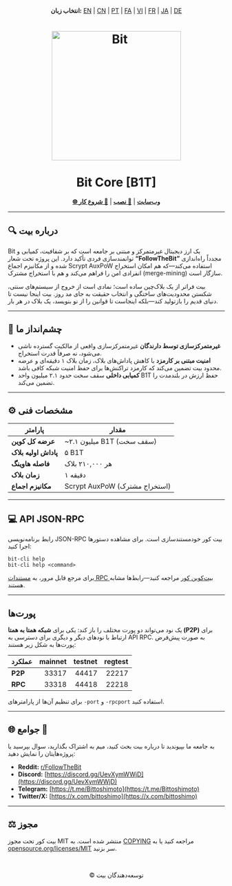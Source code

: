 <p align="center">
  <strong>انتخاب زبان:</strong>
  <a href="README.md">EN</a> |
  <a href="README_zh-CN.md">CN</a> |
  <a href="README_pt.md">PT</a> |
  <a href="README_fa.md">FA</a> |
  <a href="README_vi.md">VI</a> |
  <a href="README_fr.md">FR</a> |
  <a href="README_ja.md">JA</a> |
  <a href="README_de.md">DE</a>
</p>

<h1 align="center">
  <img src="https://b1tcore.org/bit-logo.png" alt="Bit" width="300" />
  <br /><br />
  Bit Core [B1T]
</h1>

<p align="center">
  <a href="https://b1tcore.org"><strong>🌐 وب‌سایت</strong></a> |
  <a href="INSTALL.md"><strong>🚀 نصب</strong></a> |
  <a href="doc/getting-started.md"><strong>📖 شروع کار</strong></a>
</p>

---

## 🔍 درباره بیت

Bit یک ارز دیجیتال غیرمتمرکز و مبتنی بر جامعه است که بر شفافیت، کمیابی و توانمندسازی فردی تأکید دارد. این پروژه تحت شعار **“FollowTheBit”** مجدداً راه‌اندازی شده و از مکانیزم اجماع Scrypt AuxPoW استفاده می‌کند—که هم امکان استخراج انفرادی امن را فراهم می‌کند و هم با استخراج مشترک (merge-mining) سازگار است.

بیت فراتر از یک بلاک‌چین ساده است؛ نمادی است از خروج از سیستم‌های سنتی، شکستن محدودیت‌های ساختگی و انتخاب حقیقت به جای مد روز. بیت اینجا نیست تا دنیای قدیم را بازتولید کند—بلکه اینجاست تا قوانین را از نو بنویسد، یک بلاک در هر بار.

---

## 🎯 چشم‌انداز ما

* **غیرمتمرکزسازی توسط دارندگان**
  غیرمتمرکزسازی واقعی از مالکیت گسترده ناشی می‌شود، نه صرفاً قدرت استخراج.
* **امنیت مبتنی بر کارمزد**
  با کاهش پاداش‌های بلاک، زمان بلاک ۱ دقیقه‌ای و عرضه محدود بیت تضمین می‌کند که کارمزد تراکنش‌ها برای حفظ امنیت شبکه کافی باشد.
* **کمیابی داخلی**
  سقف سخت حدود ۲.۱ میلیون واحد B1T حفظ ارزش در بلندمدت را تضمین می‌کند.

---

## ⚙️ مشخصات فنی

| پارامتر              | مقدار                         |
| -------------------- | ----------------------------- |
| **عرضه کل کوین**     | \~۲.۱ میلیون B1T (سقف سخت)    |
| **پاداش اولیه بلاک** | ۵ B1T                         |
| **فاصله هاوینگ**     | هر ۲۱۰,۰۰۰ بلاک               |
| **زمان بلاک**        | ۱ دقیقه                       |
| **مکانیزم اجماع**    | Scrypt AuxPoW (استخراج مشترک) |

---

## 💻 API JSON-RPC

رابط برنامه‌نویسی JSON-RPC بیت کور خودمستندسازی است. برای مشاهده دستورها اجرا کنید:

```
bit-cli help
bit-cli help <command>
```

برای مرجع قابل مرور، به [مستندات RPC بیت‌کوین کور](https://developer.bitcoin.org/reference/rpc/) مراجعه کنید—رابط‌ها مشابه هستند.

---

## پورت‌ها

یک نود می‌تواند دو پورت مختلف را باز کند: یکی برای **شبکه همتا به همتا (P2P)** برای ارتباط با نودهای دیگر و دیگری برای دسترسی به API RPC. به صورت پیش‌فرض پورت‌ها به شکل زیر هستند:

| عملکرد  | mainnet | testnet | regtest |
| :------ | ------: | ------: | ------: |
| **P2P** |   33317 |   44417 |   22217 |
| **RPC** |   33318 |   44418 |   22218 |

برای تنظیم آن‌ها از پارامترهای `-port` و `-rpcport` استفاده کنید.

---

## 🌐 جوامع 🐰

به جامعه ما بپیوندید تا درباره بیت بحث کنید، میم به اشتراک بگذارید، سوال بپرسید یا پروژه‌هایتان را نمایش دهید:

* **Reddit:** [r/FollowTheBit](https://www.reddit.com/r/FollowTheBit/)
* **Discord:** [https://discord.gg/UevXymWWjD](https://discord.gg/UevXymWWjD)
* **Telegram:** [https://t.me/Bittoshimoto](https://t.me/Bittoshimoto)
* **Twitter/X:** [https://x.com/bittoshimo](https://x.com/bittoshimo)

---

## ⚖️ مجوز

بیت کور تحت مجوز MIT منتشر شده است.
به [COPYING](COPYING) مراجعه کنید یا به [opensource.org/licenses/MIT](https://opensource.org/licenses/MIT) سر بزنید.

<br />
<p align="center">
  &copy; توسعه‌دهندگان بیت
</p>
